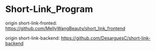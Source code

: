 # Short-Link_Program

origin short-link-fronted: https://github.com/MellyWangBeauty/short_link_frontend

origin short-link-backend: https://github.com/DesarguesC/short-link-backend
